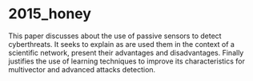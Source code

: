 # 2015_honey
This paper discusses about the use of passive sensors to detect cyberthreats. It seeks to explain as are used them in the context of a scientific network, present their advantages and disadvantages. Finally justifies the use of learning techniques to improve its characteristics for multivector and advanced attacks detection.

